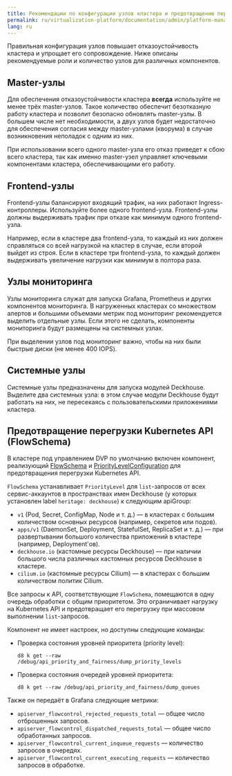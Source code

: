 ```yaml
---
title: Рекомендации по конфигурации узлов кластера и предотвращению перегрузки
permalink: ru/virtualization-platform/documentation/admin/platform-management/high-reliability-and-availability/recommendations.html
lang: ru
---
```


Правильная конфигурация узлов повышает отказоустойчивость кластера и упрощает его сопровождение. Ниже описаны рекомендуемые роли и количество узлов для различных компонентов.

## Master-узлы

Для обеспечения отказоустойчивости кластера **всегда** используйте не менее трёх master-узлов. Такое количество обеспечит безотказную работу кластера и позволит безопасно обновлять master-узлы. В большем числе нет необходимости, а двух узлов будет недостаточно для обеспечения согласия между master-узлами (кворума) в случае возникновения неполадок с одним из них.

При использовании всего одного master-узла его отказ приведет к сбою всего кластера, так как именно master-узел управляет ключевыми компонентами кластера, обеспечивающими его работу.

## Frontend-узлы

Frontend-узлы балансируют входящий трафик, на них работают Ingress-контроллеры. Используйте более одного frontend-узла. Frontend-узлы должны выдерживать трафик при отказе как минимум одного frontend-узла.

Например, если в кластере два frontend-узла, то каждый из них должен справляться со всей нагрузкой на кластер в случае, если второй выйдет из строя. Если в кластере три frontend-узла, то каждый должен выдерживать увеличение нагрузки как минимум в полтора раза.

## Узлы мониторинга

Узлы мониторинга служат для запуска Grafana, Prometheus и других компонентов мониторинга. В нагруженных кластерах со множеством алертов и большими объемами метрик под мониторинг рекомендуется выделить отдельные узлы. Если этого не сделать, компоненты мониторинга будут размещены на системных узлах.

При выделении узлов под мониторинг важно, чтобы на них были быстрые диски (не менее 400 IOPS).

## Системные узлы

Системные узлы предназначены для запуска модулей Deckhouse. Выделите два системных узла: в этом случае модули Deckhouse будут работать на них, не пересекаясь с пользовательскими приложениями кластера.

## Предотвращение перегрузки Kubernetes API (FlowSchema)

В кластере под управлением DVP по умолчанию включен компонент, реализующий [FlowSchema](https://kubernetes.io/docs/concepts/cluster-administration/flow-control/#flowschema) и [PriorityLevelConfiguration](https://kubernetes.io/docs/concepts/cluster-administration/flow-control/#prioritylevelconfiguration) для предотвращения перегрузки Kubernetes API.

`FlowSchema` устанавливает `PriorityLevel` для `list`-запросов от всех сервис-аккаунтов в пространствах имен Deckhouse (у которых установлен label `heritage: deckhouse`) к следующим apiGroup:

* `v1` (Pod, Secret, ConfigMap, Node и т. д.) — в кластерах с большим количеством основных ресурсов (например, секретов или подов).
* `apps/v1` (DaemonSet, Deployment, StatefulSet, ReplicaSet и т. д.) — при развертывании большого количества приложений в кластере (например, Deployment'ов).
* `deckhouse.io` (кастомные ресурсы Deckhouse) — при наличии большого числа различных кастомных ресурсов Deckhouse в кластере.
* `cilium.io` (кастомные ресурсы Cilium) — в кластерах с большим количеством политик Cilium.

Все запросы к API, соответствующие `FlowSchema`, помещаются в одну очередь обработки с общим приоритетом. Это ограничивает нагрузку на Kubernetes API и предотвращает его перегрузку при массовом выполнении `list`-запросов.

Компонент не имеет настроек, но доступны следующие команды:

* Проверка состояния уровней приоритета (priority level):

  ```shell
  d8 k get --raw /debug/api_priority_and_fairness/dump_priority_levels
  ```

* Проверка состояния очередей уровней приоритета:

  ```shell
  d8 k get --raw /debug/api_priority_and_fairness/dump_queues
  ```

Также он передаёт в Grafana следующие метрики:

- `apiserver_flowcontrol_rejected_requests_total` — общее число отброшенных запросов.
- `apiserver_flowcontrol_dispatched_requests_total` — общее число обработанных запросов.
- `apiserver_flowcontrol_current_inqueue_requests` — количество запросов в очередях.
- `apiserver_flowcontrol_current_executing_requests` — количество запросов в обработке.
